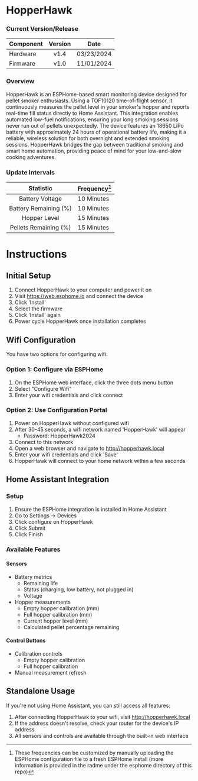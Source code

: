 # HopperHawk

### Current Version/Release

| Component | Version | Date |
| --------- | :-------: | :----: | 
| Hardware  | v1.4    | 03/23/2024 |
| Firmware  | v1.0    | 11/01/2024 |



### Overview
HopperHawk is an ESPHome-based smart monitoring device designed for pellet smoker enthusiasts. Using a TOF10120 time-of-flight sensor, it continuously measures the pellet level in your smoker's hopper and reports real-time fill status directly to Home Assistant. This integration enables automated low-fuel notifications, ensuring your long smoking sessions never run out of pellets unexpectedly. The device features an 18650 LiPo battery with approximately 24 hours of operational battery life, making it a reliable, wireless solution for both overnight and extended smoking sessions. HopperHawk bridges the gap between traditional smoking and smart home automation, providing peace of mind for your low-and-slow cooking adventures.

### Update Intervals
| Statistic | Frequency[^1] |
| :-------: | :-------- |
| Battery Voltage | 10 Minutes |
| Battery Remaining (%) | 10 Minutes | 
| Hopper Level | 15 Minutes |
| Pellets Remaining (%) | 15 Minutes |


[^1]: These frequencies can be customized by manually uploading the ESPHome configuration file to a fresh ESPHome install (more information is provided in the radme under the esphome directory of this repo)


# Instructions

## Initial Setup
1. Connect HopperHawk to your computer and power it on
2. Visit https://web.esphome.io and connect the device
3. Click 'Install'
4. Select the firmware
5. Click 'Install' again
6. Power cycle HopperHawk once installation completes

## Wifi Configuration
You have two options for configuring wifi:

### Option 1: Configure via ESPHome
1. On the ESPHome web interface, click the three dots menu button
2. Select "Configure Wifi"
3. Enter your wifi credentials and click connect

### Option 2: Use Configuration Portal
1. Power on HopperHawk without configured wifi
2. After 30-45 seconds, a wifi network named 'HopperHawk' will appear
   - Password: HopperHawk2024
3. Connect to this network
4. Open a web browser and navigate to http://hopperhawk.local
5. Enter your wifi credentials and click 'Save'
6. HopperHawk will connect to your home network within a few seconds

## Home Assistant Integration
### Setup
1. Ensure the ESPHome integration is installed in Home Assistant
2. Go to Settings → Devices
3. Click configure on HopperHawk
4. Click Submit
5. Click Finish

### Available Features
#### Sensors
- Battery metrics
  - Remaining life
  - Status (charging, low battery, not plugged in)
  - Voltage
- Hopper measurements
  - Empty hopper calibration (mm)
  - Full hopper calibration (mm)
  - Current hopper level (mm)
  - Calculated pellet percentage remaining

#### Control Buttons
- Calibration controls
  - Empty hopper calibration
  - Full hopper calibration
- Manual measurement refresh

## Standalone Usage
If you're not using Home Assistant, you can still access all features:

1. After connecting HopperHawk to your wifi, visit http://hopperhawk.local
2. If the address doesn't resolve, check your router for the device's IP address
3. All sensors and controls are available through the built-in web interface







